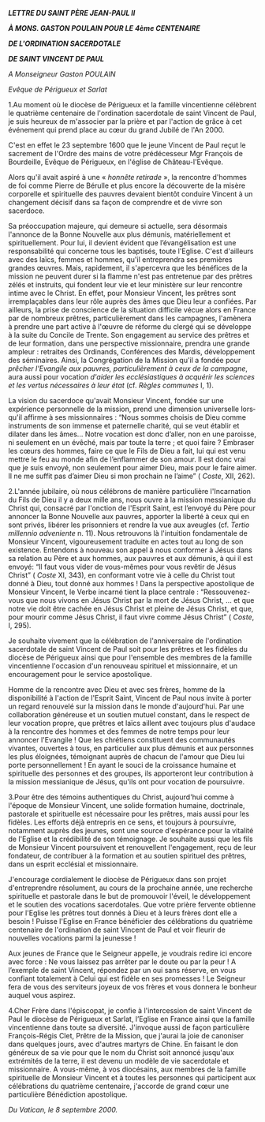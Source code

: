 ***LETTRE DU SAINT PÈRE JEAN-PAUL II***

***À MONS. GASTON POULAIN POUR LE 4ème CENTENAIRE***

***DE L'ORDINATION SACERDOTALE***

***DE SAINT VINCENT DE PAUL***

*A Monseigneur Gaston POULAIN*

*Evêque de Périgueux et Sarlat*

1.Au moment où le diocèse de Périgueux et la famille vincentienne célèbrent le quatrième centenaire de l'ordination sacerdotale de saint Vincent de Paul, je suis heureux de m'associer par la prière et par l'action de grâce à cet événement qui prend place au cœur du grand Jubilé de l'An 2000.

C'est en effet le 23 septembre 1600 que le jeune Vincent de Paul reçut le sacrement de l'Ordre des mains de votre prédécesseur Mgr François de Bourdeille, Evêque de Périgueux, en l'église de Château-l'Evêque.

Alors qu'il avait aspiré à une « *honnête retirade* », la rencontre d'hommes de foi comme Pierre de Bérulle et plus encore la découverte de la misère corporelle et spirituelle des pauvres devaient bientôt conduire Vincent à un changement décisif dans sa façon de comprendre et de vivre son sacerdoce.

Sa préoccupation majeure, qui demeure si actuelle, sera désormais l'annonce de la Bonne Nouvelle aux plus démunis, matériellement et spirituellement. Pour lui, il devient évident que l’évangélisation est une responsabilité qui concerne tous les baptisés, toute l'Eglise. C'est d'ailleurs avec des laïcs, femmes et hommes, qu'il entreprendra ses premières grandes œuvres. Mais, rapidement, il s'apercevra que les bénéfices de la mission ne peuvent durer si la flamme n'est pas entretenue par des prêtres zélés et instruits, qui fondent leur vie et leur ministère sur leur rencontre intime avec le Christ. En effet, pour Monsieur Vincent, les prêtres sont irremplaçables dans leur rôle auprès des âmes que Dieu leur a confiées. Par ailleurs, la prise de conscience de la situation difficile vécue alors en France par de nombreux prêtres, particulièrement dans les campagnes, l'amènera à prendre une part active à l'œuvre de réforme du clergé qui se développe à la suite du Concile de Trente. Son engagement au service des prêtres et de leur formation, dans une perspective missionnaire, prendra une grande am­pleur : retraites des Ordinands, Conférences des Mardis, développement des sémi­naires. Ainsi, la Congrégation de la Mission qu'il a fondée pour *prêcher l'Evangile aux pauvres, particulièrement à ceux de la campagne*, aura aussi pour vocation *d'aider les ecclésiastiques à acquérir les sciences et les vertus nécessaires à leur état* (cf. *Règles communes* I, 1).

La vision du sacerdoce qu'avait Monsieur Vincent, fondée sur une expérience personnelle de la mission, prend une dimension universelle lors­qu'il affirme à ses missionnaires : “Nous sommes choisis de Dieu comme instruments de son immense et paternelle charité, qui se veut établir et dilater dans les âmes... Notre vocation est donc d’aller, non en une paroisse, ni seulement en un évêché, mais par toute la terre ; et quoi faire ? Embraser les cœurs des hommes, faire ce que le Fils de Dieu a fait, lui qui est venu mettre le feu au monde afin de l’enflammer de son amour. Il est donc vrai que je suis envoyé, non seulement pour aimer Dieu, mais pour le faire aimer. Il ne me suffit pas d’aimer Dieu si mon prochain ne l’aime” ( *Coste*, XII, 262).

2.L'année jubilaire, où nous célébrons de manière particulière l'Incarnation du Fils de Dieu il y a deux mille ans, nous ouvre à la mission messianique du Christ qui, consacré par l'onction de l'Esprit Saint, est l’envoyé du Père pour annoncer la Bonne Nouvelle aux pauvres, apporter la liberté à ceux qui en sont privés, libérer les prisonniers et rendre la vue aux aveugles (cf. *Tertio millennio adveniente* n. 11). Nous retrouvons là l'intuition fondamentale de Monsieur Vincent, vigoureusement traduite en actes tout au long de son existence. Entendons à nouveau son appel à nous conformer à Jésus dans sa relation au Père et aux hommes, aux pauvres et aux démunis, à qui il est envoyé: “Il faut vous vider de vous-mêmes pour vous revêtir de Jésus Christ” ( *Coste* XI, 343), en conformant votre vie à celle du Christ tout donné à Dieu, tout donné aux hommes ! Dans la perspective apostolique de Monsieur Vincent, le Verbe incarné tient la place centrale : “Ressouvenez-vous que nous vivons en Jésus Christ par la mort de Jésus Christ, ... et que notre vie doit être cachée en Jésus Christ et pleine de Jésus Christ, et que, pour mourir comme Jésus Christ, il faut vivre comme Jésus Christ” ( *Coste*, I, 295).

Je souhaite vivement que la célébration de l'anniversaire de l'ordination sacerdotale de saint Vincent de Paul soit pour les prêtres et les fidèles du diocèse de Périgueux ainsi que pour l'ensemble des membres de la famille vincentienne l'occasion d'un renouveau spirituel et missionnaire, et un encouragement pour le service apostolique.

Homme de la rencontre avec Dieu et avec ses frères, homme de la disponibilité à l'action de l'Esprit Saint, Vincent de Paul nous invite à porter un regard renouvelé sur la mission dans le monde d'aujourd'hui. Par une collaboration généreuse et un soutien mutuel constant, dans le respect de leur vocation propre, que prêtres et laïcs aillent avec toujours plus d'audace à la rencontre des hommes et des femmes de notre temps pour leur annoncer l'Evangile ! Que les chrétiens constituent des communautés vivantes, ouvertes à tous, en particulier aux plus démunis et aux personnes les plus éloignées, témoignant auprès de chacun de l'amour que Dieu lui porte personnellement ! En ayant le souci de la croissance humaine et spirituelle des personnes et des groupes, ils apporteront leur contribution à la mission messianique de Jésus, qu'ils ont pour vocation de poursuivre.

3.Pour être des témoins authentiques du Christ, aujourd'hui comme à l'époque de Monsieur Vincent, une solide formation humaine, doctrinale, pastorale et spirituelle est nécessaire pour les prêtres, mais aussi pour les fidèles. Les efforts déjà entrepris en ce sens, et toujours à poursuivre, notamment auprès des jeunes, sont une source d'espérance pour la vitalité de l'Eglise et la crédibilité de son témoignage. Je souhaite aussi que les fils de Monsieur Vincent poursuivent et renouvellent l'engagement, reçu de leur fondateur, de contribuer à la formation et au soutien spirituel des prêtres, dans un esprit ecclésial et missionnaire.

J'encourage cordialement le diocèse de Péri­gueux dans son projet d'entreprendre résolument, au cours de la prochaine année, une recherche spirituelle et pastorale dans le but de promouvoir l'éveil, le développement et le soutien des vocations sacerdotales. Que votre prière fervente obtienne pour l'Eglise les prêtres tout donnés à Dieu et à leurs frères dont elle a besoin ! Puisse l'Eglise en France bénéficier des célébrations du quatrième centenaire de l'ordination de saint Vincent de Paul et voir fleurir de nouvelles vocations parmi la jeunesse !

Aux jeunes de France que le Seigneur appelle, je voudrais redire ici encore avec force : Ne vous laissez pas arrêter par le doute ou par la peur ! A l’exemple de saint Vincent, répondez par un oui sans réserve, en vous confiant totalement à Celui qui est fidèle en ses promesses ! Le Seigneur fera de vous des serviteurs joyeux de vos frères et vous donnera le bonheur auquel vous aspirez.

4.Cher Frère dans l'épiscopat, je confie à l'intercession de saint Vincent de Paul le diocèse de Périgueux et Sarlat, l’Eglise en France ainsi que la famille vincentienne dans toute sa diversité. J'invoque aussi de façon particulière François-Régis Clet, Prêtre de la Mission, que j'aurai la joie de canoniser dans quelques jours, avec d'autres martyrs de Chine. En faisant le don généreux de sa vie pour que le nom du Christ soit annoncé jusqu'aux extrémités de la terre, il est devenu un modèle de vie sacerdotale et missionnaire. A vous-même, à vos diocésains, aux membres de la famille spirituelle de Monsieur Vincent et à toutes les personnes qui participent aux célébrations du quatrième centenaire, j'accorde de grand cœur une particulière Bénédiction apostolique.

*Du Vatican, le 8 septembre 2000.*